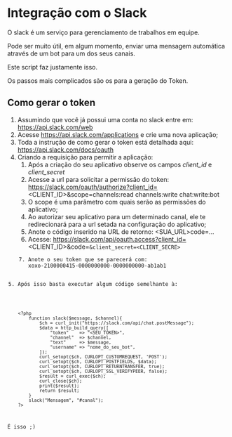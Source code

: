 # Integração com o Slack

O slack é um serviço para gerenciamento de trabalhos em equipe.

Pode ser muito útil, em algum momento, enviar uma mensagem automática através de um bot para um dos seus canais.

Este script faz justamente isso.

Os passos mais complicados são os para a geração do Token.

## Como gerar o token

1. Assumindo que você já possui uma conta no slack entre em: https://api.slack.com/web
2. Acesse https://api.slack.com/applications e crie uma nova aplicação;
3. Toda a instrução de como gerar o token está detalhada aqui: https://api.slack.com/docs/oauth
4. Criando a requisição para permitir a aplicação:
	1. Após a criação do seu aplicativo observe os campos *client_id* e *client_secret*
	2. Acesse a url para solicitar a permissão do token: https://slack.com/oauth/authorize?client_id=<CLIENT_ID>&scope=channels:read channels:write chat:write:bot
	3. O scope é uma parâmetro com quais serão as permissões do aplicativo;
	4. Ao autorizar seu aplicativo para um determinado canal, ele te redirecionará para a url setada na configuração do aplicativo;
	5. Anote o código inserido na URL de retorno: <SUA_URL>code=...
	6. Acesse: https://slack.com/api/oauth.access?client_id=<CLIENT_ID>&code=<CODE>&client_secret=<CLIENT_SECRE>
	7. Anote o seu token que se parecerá com: xoxo-2100000415-0000000000-0000000000-ab1ab1
5. Após isso basta executar algum código semelhante à:

```
	<?php
		function slack($message, $channel){
			$ch = curl_init("https://slack.com/api/chat.postMessage");
			$data = http_build_query([
			    "token"    => "<SEU_TOKEN>",
				"channel"  => $channel,
				"text"     => $message,
				"username" => "nome_do_seu_bot",
			]);
			curl_setopt($ch, CURLOPT_CUSTOMREQUEST, 'POST');
			curl_setopt($ch, CURLOPT_POSTFIELDS, $data);
			curl_setopt($ch, CURLOPT_RETURNTRANSFER, true);
			curl_setopt($ch, CURLOPT_SSL_VERIFYPEER, false);
			$result = curl_exec($ch);
			curl_close($ch);
			print($result);
			return $result;
		}
		slack("Mensagem", "#canal");
	?>
```

É isso ;)